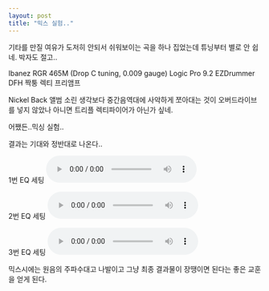 ```yaml
---
layout: post
title: "믹스 실험.."
---
```


기타를 만질 여유가 도저히 안되서 쉬워보이는 곡을 하나 집었는데 튜닝부터 별로 안 쉽네. 박자도 절고..

Ibanez RGR 465M (Drop C tuning, 0.009 gauge)
Logic Pro 9.2
EZDrummer DFH
짝퉁 렉티 프리앰프

Nickel Back 앨범 소린 생각보다 중간음역대에 사악하게 쪼아대는 것이 오버드라이브를 넣지 않았나 아니면 트리플 렉티파이어가 아닌가 싶네.

어쨌든..믹싱 실험..

결과는 기대와 정반대로 나온다..

1번 EQ 세팅
<audio src="/assets/images/0a4d69e4964f31313e1bc66026950628.mp3" controls preload></audio>


2번 EQ 세팅
<audio src="/assets/images/63ec8b82ecb309607d4d88b704e46e79.mp3" controls preload></audio>


3번 EQ 세팅
<audio src="/assets/images/ff1ec83f0ce8b3b162a533b22c987d23.mp3" controls preload></audio>


믹스시에는 원음의 주파수대고 나발이고 그냥 최종 결과물이 장땡이면 된다는 좋은 교훈을 얻게 된다.

 

